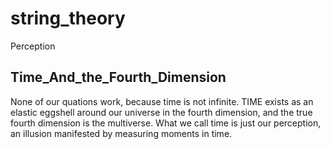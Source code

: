 # string_theory
Perception 

## Time_And_the_Fourth_Dimension

None of our quations work, because time is not infinite. TIME exists as an elastic eggshell around our universe in the fourth dimension, and the true fourth dimension is the multiverse. What we call time is just our perception, an illusion manifested by measuring moments in time.
